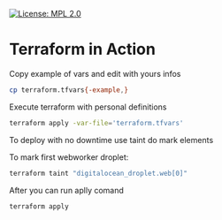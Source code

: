 [![License: MPL 2.0](https://img.shields.io/badge/License-MPL%202.0-brightgreen.svg)](https://opensource.org/licenses/MPL-2.0)

# Terraform in Action

Copy example of vars and edit with yours infos
```bash
cp terraform.tfvars{-example,}
```

Execute terraform with personal definitions
```bash
terraform apply -var-file='terraform.tfvars'
```

To deploy with no downtime use taint do mark elements 

To mark first webworker droplet:
```bash
terraform taint "digitalocean_droplet.web[0]"
```
After you can run aplly comand
```bash
terraform apply
```
